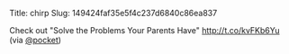 Title: chirp
Slug: 149424faf35e5f4c237d6840c86ea837

Check out "Solve the Problems Your Parents Have" <a href="http://t.co/kvFKb6Yu">http://t.co/kvFKb6Yu</a> (via <a href="http://twitter.com/pocket">@pocket</a>)
